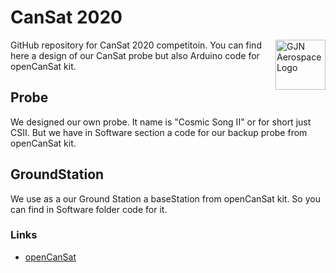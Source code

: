 # CanSat 2020

<a href="https://github.com/GJN-Aerospace"><img src="https://gjnaerospace.netlify.app/Foto/GJN%20A8.jpg" alt="GJN Aerospace Logo" width="80" height="80" align="right"></a>

GitHub repository for CanSat 2020 competitoin. You can find here a design of our CanSat probe but also Arduino code for openCanSat kit. 

## Probe

We designed our own probe. It name is "Cosmic Song II" or for short just CSII. But we have in Software section a code for our backup probe from openCanSat kit. 

## GroundStation

We use as a our Ground Station a baseStation from openCanSat kit. So you can find in Software folder code for it. 

### Links

* [openCanSat](http://kit.sciencein.cz)
